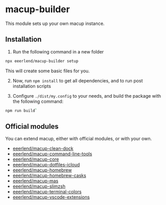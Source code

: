 # macup-builder

This module sets up your own macup instance.

## Installation
1. Run the following command in a new folder

```bash
npx eeerlend/macup-builder setup
```

This will create some basic files for you.

2. Now, run `npm install` to get all dependencies, and to run post installation scripts

3. Configure `./dist/my.config` to your needs, and build the package with the following command:

```bash
npm run build`
```

## Official modules
You can extend macup, either with official modules, or with your own.

- [eeerlend/macup-clean-dock](https://github.com/eeerlend/macup-clean-dock)
- [eeerlend/macup-command-line-tools](https://github.com/eeerlend/macup-command-line-tools)
- [eeerlend/macup-core](https://github.com/eeerlend/macup-core)
- [eeerlend/macup-dotfiles-icloud](https://github.com/eeerlend/macup-dotfiles-icloud)
- [eeerlend/macup-homebrew](https://github.com/eeerlend/macup-homebrew)
- [eeerlend/macup-homebrew-casks](https://github.com/eeerlend/macup-homebrew-casks)
- [eeerlend/macup-mas](https://github.com/eeerlend/macup-mas)
- [eeerlend/macup-slimzsh](https://github.com/eeerlend/macup-slimzsh)
- [eeerlend/macup-terminal-colors](https://github.com/eeerlend/macup-terminal-colors)
- [eeerlend/macup-vscode-extensions](https://github.com/eeerlend/macup-vscode-extensions)
